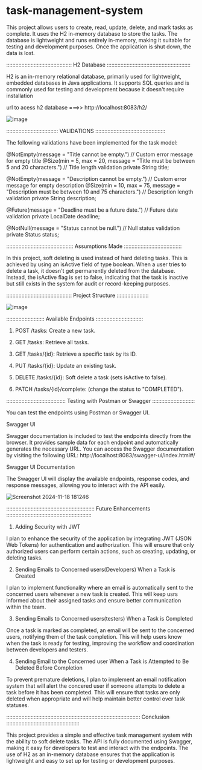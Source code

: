 # task-management-system


This project allows users to create, read, update, delete, and mark tasks as complete. It uses the H2 in-memory database to store the tasks. The database is lightweight and runs entirely in-memory, making it suitable for testing and development purposes. Once the application is shut down, the data is lost.


:::::::::::::::::::::::::::::::::::::::::::  H2 Database  :::::::::::::::::::::::::::::::::::::::::::::::::::::::

H2 is an in-memory relational database, primarily used for lightweight, embedded databases in Java applications. It supports SQL queries and is commonly used for testing and development because it doesn't require installation

url to acess h2 database ===>> http://localhost:8083/h2/

![image](https://github.com/user-attachments/assets/1e90410b-d6a5-42bf-b58d-d39b5251b13b)



 ::::::::::::::::::::::::::::::::::  VALIDATIONS  ::::::::::::::::::::::::::::::::::::::::::::::

The following validations have been implemented for the task model:

@NotEmpty(message = "Title cannot be empty.") // Custom error message for empty title
@Size(min = 5, max = 20, message = "Title must be between 5 and 20 characters.") // Title length validation
private String title;

@NotEmpty(message = "Description cannot be empty.") // Custom error message for empty description
@Size(min = 10, max = 75, message = "Description must be between 10 and 75 characters.") // Description length validation
private String description;

@Future(message = "Deadline must be a future date.") // Future date validation
private LocalDate deadline;

@NotNull(message = "Status cannot be null.") // Null status validation
private Status status;


::::::::::::::::::::::::::::::::::::::::::::   Assumptions Made ::::::::::::::::::::::::::::::::::::::

In this project, soft deleting is used instead of hard deleting tasks. This is achieved by using an isActive field of type boolean. When a user tries to delete a task, it doesn't get permanently deleted from the database. Instead, the isActive flag is set to false, indicating that the task is inactive but still exists in the system for audit or record-keeping purposes.



:::::::::::::::::::::::::::::::::::::::::::   Project Structure :::::::::::::::::::::

![image](https://github.com/user-attachments/assets/09b80ce8-c9ee-40d6-85f9-baec0835aa6a)



:::::::::::::::::::::::::   Available Endpoints  :::::::::::::::::::::::::::::::

1) POST /tasks: Create a new task.

2) GET /tasks: Retrieve all tasks.

3) GET /tasks/{id}: Retrieve a specific task by its ID.

4) PUT /tasks/{id}: Update an existing task.

5) DELETE /tasks/{id}: Soft delete a task (sets isActive to false).

6) PATCH /tasks/{id}/complete:  (change the status to "COMPLETED").


:::::::::::::::::::::::::::::::::::::::     Testing with Postman or Swagger ::::::::::::::::::::::::::::


You can test the endpoints using Postman or Swagger UI.

Swagger UI

Swagger documentation is included to test the endpoints directly from the browser. It provides sample data for each endpoint and automatically generates the necessary URL. You can access the Swagger documentation by visiting the following URL: http://localhost:8083/swagger-ui/index.html#/

Swagger UI Documentation

The Swagger UI will display the available endpoints, response codes, and response messages, allowing you to interact with the API easily.



![Screenshot 2024-11-18 181246](https://github.com/user-attachments/assets/4a3a93f2-5eb4-4d04-87e4-2418de822f59)




::::::::::::::::::::::::::::::::::::::::::::::::::::::::::   Future Enhancements ::::::::::::::::::::::::::::::::::::::::::::::::::::::::

1. Adding Security with JWT
   
I plan to enhance the security of the application by integrating JWT (JSON Web Tokens) for authentication and authorization. This will ensure that only authorized users can perform certain actions, such as creating, updating, or deleting tasks.

2. Sending Emails to Concerned users(Developers) When a Task is Created

I plan to implement functionality where an email is automatically sent to the concerned users whenever a new task is created. This will keep usrs informed about their assigned tasks and ensure better communication within the team.

3. Sending Emails to Concerned users(testers) When a Task is Completed
   
Once a task is marked as completed, an email will be sent to the concerned users, notifying them of the task completion. This will help users know when the task is ready for testing, improving the workflow and coordination between developers and testers.

4. Sending Email to the Concerned user When a Task is Attempted to Be Deleted Before Completion

To prevent premature deletions, I plan to implement an email notification system that will alert the concered user if someone attempts to delete a task before it has been completed. This will ensure that tasks are only deleted when appropriate and will help maintain better control over task statuses.


::::::::::::::::::::::::::::::::::::::::::::::::::::::::::::::::::::::::::::::::::::::::   Conclusion ::::::::::::::::::::::::::::::::::::::::::::::::

This project provides a simple and effective task management system with the ability to soft delete tasks. The API is fully documented using Swagger, making it easy for developers to test and interact with the endpoints. The use of H2 as an in-memory database ensures that the application is lightweight and easy to set up for testing or development purposes.





